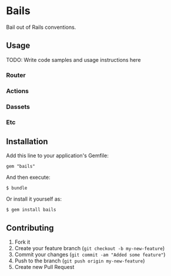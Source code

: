 # Bails

Bail out of Rails conventions.

## Usage

TODO: Write code samples and usage instructions here

### Router

### Actions

### Dassets

### Etc

## Installation

Add this line to your application's Gemfile:

    gem "bails"

And then execute:

    $ bundle

Or install it yourself as:

    $ gem install bails

## Contributing

1. Fork it
2. Create your feature branch (`git checkout -b my-new-feature`)
3. Commit your changes (`git commit -am "Added some feature"`)
4. Push to the branch (`git push origin my-new-feature`)
5. Create new Pull Request
